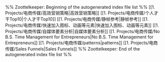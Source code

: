 %% Zoottelkeeper: Beginning of the autogenerated index file list  %%
 [[1. Projects/电商传媒/高效营销策略|高效营销策略]]
 [[1. Projects/电商传媒/个人才干Top10|个人才干Top10]]
 [[1. Projects/电商传媒/静帧参考|静帧参考]]
 [[1. Projects/电商传媒/快速加入图标、动画等元素|快速加入图标、动画等元素]]
 [[1. Projects/电商传媒/自媒体要素分析|自媒体要素分析]]
 [[1. Projects/电商传媒/No B.S. Time Management for Entrepreneurs|No B.S. Time Management for Entrepreneurs]]
 [[1. Projects/电商传媒/patterns|patterns]]
 [[1. Projects/电商传媒/Sales Funnels|Sales Funnels]]
%% Zoottelkeeper: End of the autogenerated index file list  %%
